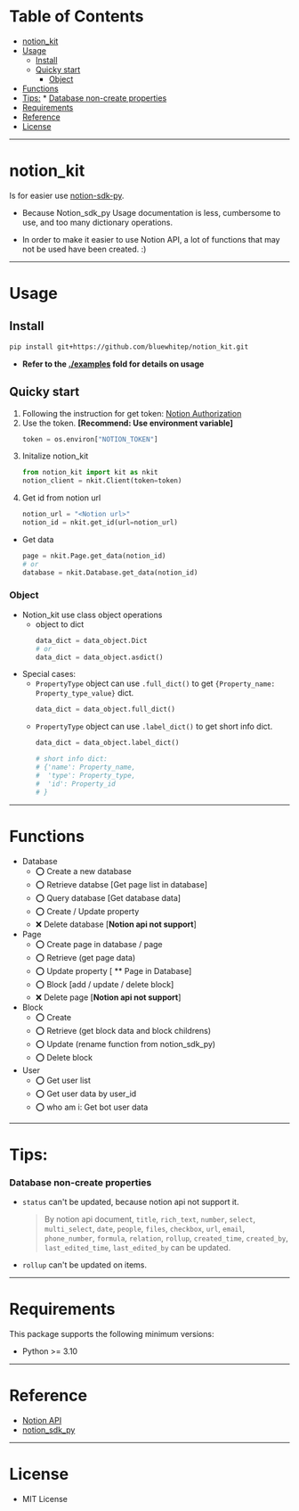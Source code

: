 # Table of Contents
* [notion_kit](#notion_kit)
* [Usage](#usage)
   * [Install](#install)
   * [Quicky start](#quicky-start)
      * [Object](#object)
* [Functions](#functions)
* [Tips:](#tips)
      * [Database non-create properties](#database-non-create-properties)
* [Requirements](#requirements)
* [Reference](#reference)
* [License](#license)
---

# notion_kit
Is for easier use [notion-sdk-py](https://github.com/ramnes/notion-sdk-py).

- Because Notion_sdk_py Usage documentation is less, cumbersome to use, and too many dictionary operations.

- In order to make it easier to use Notion API, a lot of functions that may not be used have been created. :)


---
# Usage
## Install
```bash
pip install git+https://github.com/bluewhitep/notion_kit.git
```
- **Refer to the [./examples](./examples/) fold for details on usage**

## Quicky start
1. Following the instruction for get token: [Notion Authorization](https://developers.notion.com/docs/authorization)
2. Use the token. **[Recommend: Use environment variable]**
    ```python
    token = os.environ["NOTION_TOKEN"]
    ```
3. Initalize notion_kit
    ```python
    from notion_kit import kit as nkit
    notion_client = nkit.Client(token=token)
    ```
4. Get id from notion url
    ```python
    notion_url = "<Notion url>" 
    notion_id = nkit.get_id(url=notion_url)
    ```
- Get data
    ```python
    page = nkit.Page.get_data(notion_id)
    # or
    database = nkit.Database.get_data(notion_id)
    ```

### Object 
- Notion_kit use class object operations
  - object to dict
    ```python
    data_dict = data_object.Dict
    # or
    data_dict = data_object.asdict()
    ```
- Special cases:
  - ```PropertyType``` object can use ```.full_dict()``` to get ```{Property_name: Property_type_value}``` dict.
    ```python
    data_dict = data_object.full_dict()
    ```
  - ```PropertyType``` object can use ```.label_dict()``` to get short info dict.
    ```python
    data_dict = data_object.label_dict()

    # short info dict:
    # {'name': Property_name,
    #  'type': Property_type,
    #  'id': Property_id
    # }
    ```

---
# Functions
- Database
  - ⭕️ Create a new database
  - ⭕️ Retrieve databse [Get page list in database]
  - ⭕️ Query database [Get database data]
  - ⭕️ Create / Update property
  - ❌ Delete database [**Notion api not support**]
- Page
  - ⭕️ Create page in database / page
  - ⭕️ Retrieve (get page data)
  - ⭕️ Update property [ ** Page in Database]
  - ⭕️ Block [add / update / delete block]
  - ❌ Delete page [**Notion api not support**]
- Block
  - ⭕️ Create
  - ⭕️ Retrieve (get block data and block childrens)
  - ⭕️ Update (rename function from notion_sdk_py)
  - ⭕️ Delete block
- User 
  - ⭕️ Get user list
  - ⭕️ Get user data by user_id
  - ⭕️ who am i: Get bot user data

---
# Tips:
### Database non-create properties
- ``status`` can't be updated, because notion api not support it.
  > By notion api document, ``title``, ``rich_text``, ``number``, ``select``, ``multi_select``, ``date``, ``people``, ``files``, ``checkbox``, ``url``, ``email``, ``phone_number``, ``formula``, ``relation``, ``rollup``, ``created_time``, ``created_by``, ``last_edited_time``, ``last_edited_by`` can be updated.
- ``rollup`` can't be updated on items.

---
# Requirements
This package supports the following minimum versions:
  - Python >= 3.10

---
# Reference
- [Notion API](https://developers.notion.com/reference/intro)
- [notion_sdk_py](https://github.com/ramnes/notion-sdk-py)

---
# License
- MIT License
